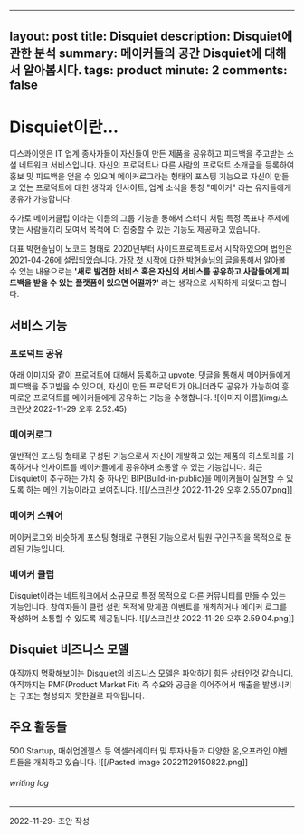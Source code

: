 
---
layout: post
title: Disquiet
description:  Disquiet에 관한 분석
summary: 메이커들의 공간 Disquiet에 대해서 알아봅시다.
tags: product
minute: 2
comments: false
---

# Disquiet이란...
디스콰이엇은 IT 업계 종사자들이 자신들이 만든 제품을 공유하고 피드백을 주고받는 소셜 네트워크 서비스입니다. 자신의 프로덕트나 다른 사람의 프로덕트 소개글을 등록하여 홍보 및 피드백을 얻을 수 있으며 메이커로그라는 형태의 포스팅 기능으로 자신이 만들고 있는 프로덕트에 대한 생각과 인사이트, 업계 소식을 통칭 "메이커" 라는 유저들에게 공유가 가능합니다.

추가로 메이커클럽 이라는 이름의 그룹 기능을 통해서 스터디 처럼 특정 목표나 주제에 맞는 사람들끼리 모여서 목적에 더 집중할 수 있는 기능도 제공하고 있습니다.

대표 박현솔님이 노코드 형태로 2020년부터 사이드프로젝트로서 시작하였으며 법인은 2021-04-26에 설립되었습니다. [가장 첫 시작에 대한 박현솔님의 글을](https://www.disquiet.tech/post/validation-in-two-weeks)통해서 알아볼 수 있는 내용으로는 **'새로 발견한 서비스 혹은 자신의 서비스를 공유하고 사람들에게 피드백을 받을 수 있는 플랫폼이 있으면 어떨까?'** 라는 생각으로 시작하게 되었다고 합니다.


## 서비스 기능

### 프로덕트 공유
아래 이미지와 같이 프로덕트에 대해서 등록하고 upvote, 댓글을 통해서 메이커들에게 피드백을 주고받을 수 있으며, 자신이 만든 프로덕트가 아니더라도 공유가 가능하여 흥미로운 프로덕트를 메이커들에게 공유하는 기능을 수행합니다.
![이미지 이름](img/스크린샷 2022-11-29 오후 2.52.45)
### 메이커로그
일반적인 포스팅 형태로 구성된 기능으로서 자신이 개발하고 있는 제품의 히스토리를 기록하거나 인사이트를 메이커들에게 공유하며 소통할 수 있는 기능입니다. 최근 Disquiet이 추구하는 가치 중 하나인 BIP(Build-in-public)을 메이커들이 실현할 수 있도록 하는 메인 기능이라고 보여집니다.
![[/스크린샷 2022-11-29 오후 2.55.07.png]]


### 메이커 스퀘어
메이커로그와 비슷하게 포스팅 형태로 구현된 기능으로서 팀원 구인구직을 목적으로 분리된 기능입니다.

### 메이커 클럽
Disquiet이라는 네트워크에서 소규모로 특정 목적으로 다른 커뮤니티를 만들 수 있는 기능입니다. 참여자들이 클럽 설립 목적에 맞게끔 이벤트를 개최하거나 메이커 로그를 작성하며 소통할 수 있도록 제공됩니다.
![[/스크린샷 2022-11-29 오후 2.59.04.png]]


## Disquiet 비즈니스 모델
아직까지 명확해보이는 Disquiet의 비즈니스 모델은 파악하기 힘든 상태인것 같습니다. 아직까지는 PMF(Product Market Fit) 즉 수요와 공급을 이어주어서 매출을 발생시키는 구조는 형성되지 못한걸로 파악됩니다.

## 주요 활동들
500 Startup, 매쉬업엔젤스 등 엑셀러레이터 및 투자사들과 다양한 온,오프라인 이벤트들을 개최하고 있습니다.
![[/Pasted image 20221129150822.png]]


###### writing log
----
2022-11-29- 초안 작성
